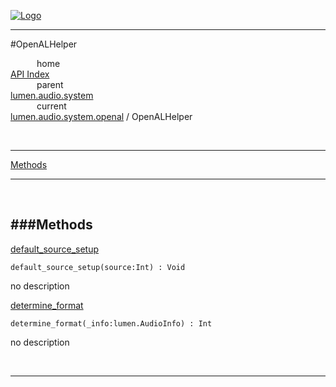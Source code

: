 
[![Logo](../../../../../images/logo.png)](../../../../../index.html)

---

#OpenALHelper


&emsp;&emsp;&emsp;home   
[API Index](../../../../../api/index.html#lumen.audio)   
&emsp;&emsp;&emsp;parent    
[lumen.audio.system](../)     
&emsp;&emsp;&emsp;current    
[lumen.audio.system.openal](./) / OpenALHelper

<br/>

---


[Methods](#Methods)   


---

&nbsp;   

<a class="lift" name="Methods" ></a>
###Methods   
---
<a class="lift" name="default_source_setup" href="#default_source_setup">default_source_setup</a>



`default_source_setup(source:Int) : Void`

<span class="small_desc_flat"> no description </span>   

<a class="lift" name="determine_format" href="#determine_format">determine_format</a>



`determine_format(_info:lumen.AudioInfo) : Int`

<span class="small_desc_flat"> no description </span>   



&nbsp;
&nbsp;
&nbsp;

---  


&nbsp;   
&nbsp;   